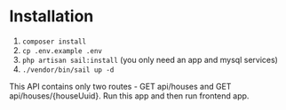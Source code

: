 # Installation
1. ``composer install``
2. ``cp .env.example .env``
3. ``php artisan sail:install`` (you only need an app and mysql services)
4. ``./vendor/bin/sail up -d``

This API contains only two routes - GET api/houses and GET api/houses/{houseUuid}. Run this app and then run frontend app.
